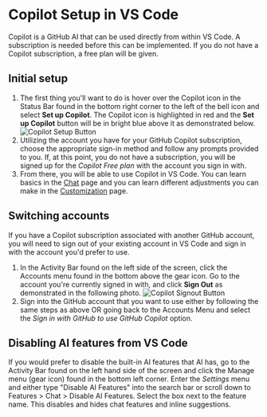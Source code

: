 # Copilot Setup in VS Code

Copilot is a GitHub AI that can be used directly from within VS Code. A subscription is needed before this can be implemented. If you do not have a Copilot subscription, a free plan will be given.

## Initial setup

1. The first thing you'll want to do is hover over the Copilot icon in the Status Bar found in the bottom right corner to the left of the bell icon and select **Set up Copilot**. The Copilot icon is highlighted in red and the **Set up Copilot** button will be in bright blue above it as demonstrated below.
![Copilot Setup Button](/img/copilot-extensions/setup-copilot.png)
1. Utilizing the account you have for your GitHub Copilot subscription, choose the appropriate sign-in method and follow any prompts provided to you. If, at this point, you do not have a subscription, you will be signed up for the *Copilot Free plan* with the account you sign in with.
1. From there, you will be able to use Copilot in VS Code. You can learn basics in the [Chat](docs/extensions-copilot/copilotChat.md) page and you can learn different adjustments you can make in the [Customization](docs/extensions-copilot/copilotCustomize.md) page.

## Switching accounts

If you have a Copilot subscription associated with another GitHub account, you will need to sign out  of your existing account in VS Code and sign in with the account you'd prefer to use.

1. In the Activity Bar found on the left side of the screen, click the Accounts menu found in the bottom above the gear icon. Go to the account you're currently signed in with, and click **Sign Out** as demonstrated in the following photo.
![Copilot Signout Button](/img/copilot-extensions/copilot-signout.png)
1. Sign into the GitHub account that you want to use either by following the same steps as above OR going back to the Accounts Menu and select the *Sign in with GitHub to use GitHub Copilot* option.

## Disabling AI features from VS Code

If you would prefer to disable the built-in AI features that AI has, go to the Activity Bar found on the left hand side of the screen and click the Manage menu (gear icon) found in the bottom left corner. Enter the *Settings* menu and either type "Disable AI Features" into the search bar or scroll down to Features > Chat > Disable AI Features. Select the box next to the feature name. This disables and hides chat features and inline suggestions.
